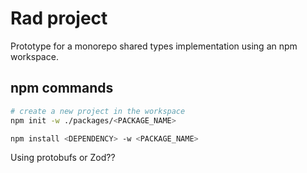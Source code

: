 # Rad project

Prototype for a monorepo shared types implementation using an npm workspace.

## npm commands

```sh
# create a new project in the workspace
npm init -w ./packages/<PACKAGE_NAME>

npm install <DEPENDENCY> -w <PACKAGE_NAME>
```

Using protobufs or Zod??
